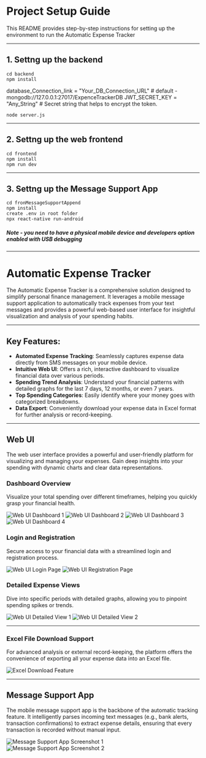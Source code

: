 # Project Setup Guide

This README provides step-by-step instructions for setting up the environment to run the Automatic Expense Tracker

---
## 1. Settng up the backend
```
cd backend
npm install
```
database_Connection_link = "Your_DB_Connection_URL" # default - mongodb://127.0.0.1:27017/ExpenceTrackerDB
JWT_SECRET_KEY = "Any_String" # Secret string that helps to encrypt the token. 
```
node server.js
```
---
## 2. Settng up the web frontend
```
cd frontend
npm install
npm run dev
```
---
## 3. Settng up the Message Support App 
```
cd fronMessageSupportAppend
npm install
create .env in root folder
npx react-native run-android
```
##### Note - you need to have a physical mobile device and developers option enabled with USB debugging
---

# Automatic Expense Tracker

The Automatic Expense Tracker is a comprehensive solution designed to simplify personal finance management. It leverages a mobile message support application to automatically track expenses from your text messages and provides a powerful web-based user interface for insightful visualization and analysis of your spending habits.

---

## Key Features:

*   **Automated Expense Tracking**: Seamlessly captures expense data directly from SMS messages on your mobile device.
*   **Intuitive Web UI**: Offers a rich, interactive dashboard to visualize financial data over various periods.
*   **Spending Trend Analysis**: Understand your financial patterns with detailed graphs for the last 7 days, 12 months, or even 7 years.
*   **Top Spending Categories**: Easily identify where your money goes with categorized breakdowns.
*   **Data Export**: Conveniently download your expense data in Excel format for further analysis or record-keeping.

---

## Web UI

The web user interface provides a powerful and user-friendly platform for visualizing and managing your expenses. Gain deep insights into your spending with dynamic charts and clear data representations.

### Dashboard Overview

Visualize your total spending over different timeframes, helping you quickly grasp your financial health.

![Web UI Dashboard 1](Readme_Images/L1.png)
![Web UI Dashboard 2](Readme_Images/L2.png)
![Web UI Dashboard 3](Readme_Images/L3.png)
![Web UI Dashboard 4](Readme_Images/L4.png)

### Login and Registration

Secure access to your financial data with a streamlined login and registration process.

![Web UI Login Page](Readme_Images/LO1.png)
![Web UI Registration Page](Readme_Images/R.png)

### Detailed Expense Views

Dive into specific periods with detailed graphs, allowing you to pinpoint spending spikes or trends.

![Web UI Detailed View 1](Readme_Images/D1.png)
![Web UI Detailed View 2](Readme_Images/D2-1.png)

---

### Excel File Download Support

For advanced analysis or external record-keeping, the platform offers the convenience of exporting all your expense data into an Excel file.

![Excel Download Feature](Readme_Images/D3.png)

---

## Message Support App

The mobile message support app is the backbone of the automatic tracking feature. It intelligently parses incoming text messages (e.g., bank alerts, transaction confirmations) to extract expense details, ensuring that every transaction is recorded without manual input.

![Message Support App Screenshot 1](Readme_Images/RM-L.jpeg)
![Message Support App Screenshot 2](Readme_Images/RN-M.jpeg)
